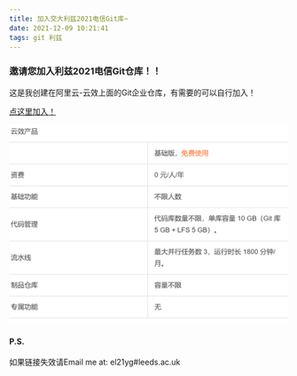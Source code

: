 ```yaml
---
title: 加入交大利兹2021电信Git库~
date: 2021-12-09 10:21:41
tags: git 利兹
---
```

### 邀请您加入利兹2021电信Git仓库！！
这是我创建在阿里云-云效上面的Git企业仓库，有需要的可以自行加入！

[点这里加入！](https://account-devops.aliyun.com/account/invite?sign=18087eb55b5fd1bf30439e52eabcace5&next_url=https%3A%2F%2Fcodeup.aliyun.com%3Forg_id%3D61b0b1875676a35a3b7db451 )

![Feature](加入交大利兹2021电信Git库/QQ图片20211209101715.png)
#### P.S.
如果链接失效请Email me at: el21yg#leeds.ac.uk
